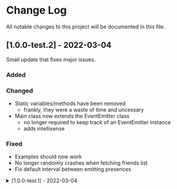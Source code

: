 # Change Log
All notable changes to this project will be documented in this file.

## [1.0.0-test.2] - 2022-03-04

Small update that fixes major issues.

### Added
   
### Changed
- Static variables/methods have been removed
    - frankly, they were a waste of time and uncessary
- Main class now extends the EventEmitter class
    - no longer required to keep track of an EventEmitter instance
    - adds intellisense

### Fixed
- Examples should now work
- No longer randomly crashes when fetching friends list
- Fix default interval between emitting presences

<details>
<summary>[1.0.0-test.1] - 2022-03-04</summary>

## [1.0.0-test.1] - 2022-03-04

### Added
- Authorization is 95% complete
    - reauth is not a thing yet
    - failing 2fa is not properly checked
- XMPP client is 90% complete
    - not all error checks are implemented
    - error checks that are implemented use a generic Error object
- Valorant XMPP client is 60% complete
    - presences
        - main xml object is formatted
        - valorant presences are formatted
        - builder for the main xml object should be complete
        - builder for the keystone object should be complete
        - builder for the valorant object should be complete
    - messages
        - sending not implemented
        - received messages are an entire xml object and not formatted at all
    - friends
        - fetching the friends list should be working
        - updating (e.g. sending friend requests) doesn't update the array
        - roster event should be properly emitted
- Errors are 30% implemented
    - auth errors should be mostly complete
    - other errors not implementd
- Logger is 0% complete
    - I only made the file and moved on OMEGALUL
   
### Changed
Nothing - first release
### Fixed
Nothing - first release
</details>